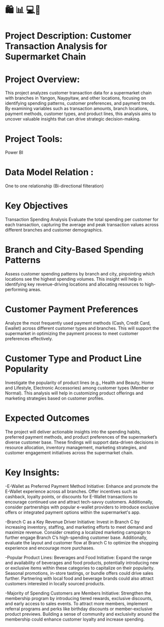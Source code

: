 
# 🛍️ 📊 💻🛒

# Project Description: Customer Transaction Analysis for Supermarket Chain

# Project Overview:
This project analyzes customer transaction data for a supermarket chain with branches in Yangon, Naypyitaw, and other locations, focusing on identifying spending patterns, customer preferences, and payment trends. By examining variables such as transaction amounts, branch locations, payment methods, customer types, and product lines, this analysis aims to uncover valuable insights that can drive strategic decision-making.

# Project Tools: 
Power BI

# Data Model Relation : 
One to one relationship (Bi-directional filteration)

# Key Objectives
Transaction Spending Analysis
Evaluate the total spending per customer for each transaction, capturing the average and peak transaction values across different branches and customer demographics.

# Branch and City-Based Spending Patterns
Assess customer spending patterns by branch and city, pinpointing which locations see the highest spending volumes. This insight will help in identifying key revenue-driving locations and allocating resources to high-performing areas.

# Customer Payment Preferences
Analyze the most frequently used payment methods (Cash, Credit Card, Ewallet) across different customer types and branches. This will support the supermarket in optimizing the payment process to meet customer preferences effectively.

# Customer Type and Product Line Popularity
Investigate the popularity of product lines (e.g., Health and Beauty, Home and Lifestyle, Electronic Accessories) among customer types (Member or Normal). This analysis will help in customizing product offerings and marketing strategies based on customer profiles.

# Expected Outcomes
The project will deliver actionable insights into the spending habits, preferred payment methods, and product preferences of the supermarket’s diverse customer base. These findings will support data-driven decisions in resource allocation, inventory management, marketing strategies, and customer engagement initiatives across the supermarket chain.

# Key Insights:

-E-Wallet as Preferred Payment Method
   Initiative: Enhance and promote the E-Wallet experience across all branches. Offer incentives such as cashback, loyalty points, or discounts for E-Wallet transactions to     encourage continued use and attract tech-savvy customers. Additionally, consider partnerships with popular e-wallet providers to introduce exclusive offers or integrated     payment options within the supermarket's app.

-Branch C as a Key Revenue Driver
  Initiative: Invest in Branch C by increasing inventory, staffing, and marketing efforts to meet demand and maximize revenue. Consider creating a localized marketing          campaign to further engage Branch C’s high-spending customer base. Additionally, evaluate the layout and customer flow at Branch C to optimize the shopping experience and    encourage more purchases.

-Popular Product Lines: Beverages and Food
  Initiative: Expand the range and availability of beverages and food products, potentially introducing new or exclusive items within these categories to capitalize on their   popularity. Seasonal promotions, in-store tastings, or bundle offers could drive sales further. Partnering with local food and beverage brands could also attract customers   interested in locally sourced products.

-Majority of Spending Customers are Members
  Initiative: Strengthen the membership program by introducing tiered rewards, exclusive discounts, and early access to sales events. To attract more members, implement        referral programs and perks like birthday discounts or member-exclusive product previews. Building a sense of community and exclusivity around the membership could enhance   customer loyalty and increase spending.

